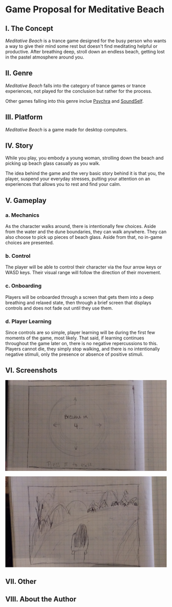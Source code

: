# Game Proposal for Meditative Beach

## I. The Concept
*Meditative Beach* is a trance game designed for the busy person who wants a way to give their mind some rest but doesn't find
meditating helpful or productive. After breathing deep, stroll down an endless beach, getting lost in the pastel atmosphere 
around you.

## II. Genre
*Meditative Beach* falls into the category of trance games or trance experiences, not played for the conclusion but rather for the
process.

Other games falling into this genre inclue [Psychra](https://nratcliff.itch.io/psychra) and [SoundSelf](http://soundselfgame.com/).

## III. Platform
*Meditative Beach* is a game made for desktop computers. 

## IV. Story
While you play, you embody a young woman, strolling down the beach and picking up beach glass casually as you walk. 

The idea behind the game and the very basic story behind it is that you, the player, suspend your everyday stresses, putting
your attention on an experiences that allows you to rest and find your calm. 

## V. Gameplay
### a. Mechanics
As the character walks around, there is intentionally few choices. Aside from the water and the dune boundaries, they can walk anywhere.
They can also choose to pick up pieces of beach glass. Aside from that, no in-game choices are presented.

### b. Control
The player will be able to control their character via the four arrow keys or WASD keys. Their visual range will follow the direction
of their movement.

### c. Onboarding
Players will be onboarded through a screen that gets them into a deep breathing and relaxed state, then through a brief screen that displays controls and does not fade out until they use them.

### d. Player Learning
Since controls are so simple, player learning will be during the first few moments of the game, most likely. That said, if learning continues throughout the game later on, there is no negative repercussions to this. Players cannot die, they simply stop walking, and there is no intentionally negative stimuli, only the presence or absence of positive stimuli.

## VI. Screenshots
![Breathing](https://github.com/samcammarata/IGME230/blob/master/0210181425e.jpg?raw=true)

![Gameplay](https://github.com/samcammarata/IGME230/blob/master/0210181425a.jpg?raw=true)

## VII. Other

## VIII. About the Author
